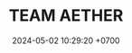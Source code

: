 ---
layout: teamCard
permalink: /team/:title.html
categories: LI LI2 LI3 LI7
maincover: /assets/logos/TAE.png
puntosLJMAYO24:
date: 2024-05-02 10:29:20 +0700
title: TEAM AETHER
route: /liga-indigo
tag: johto042024
color: black
puntosLJ202404: 12
grupo: sur
background: '#F16C38'
cover: /assets/backCard.png
team: TEAM AETHER
ID: TAE
puntos: 0
pj: 0

#PARTIDO 2
j2: RONDA 2
p2: TAE
pp2: TSR
bg2: rock rock
r2: 0
rr2: 0
pt2: 0
pj2: 0
#PARTIDO 3
j3: RONDA 3
p3: TAE
pp3: SSI
bg3: rock rock
r3: 0
rr3: 0
pt3: 0
pj3: 0

#PARTIDO 7
j7: RONDA 7
p7: TAE
pp7: SAP
bg7: rock rock
r7: 0
rr7: 0
pt7: 0
pj7: 0
#PARTIDO 8
j8: RONDA 8
p8: DFS RUBY
r8: 0
pp8: TAE
bg8: rock rock
rr8: 0
pt8: 0
pj8: 0  
#PARTIDO 9
j9: RONDA 9
p9: DFS PLATINUM
pp9: TAE
bg9: rock rock
r9: 0
rr9: 0
pt9: 0
pj9: 0
stream: <i class="fa-brands fa-twitch text-white"></i>
dia: 31
hora: '22:10'
---